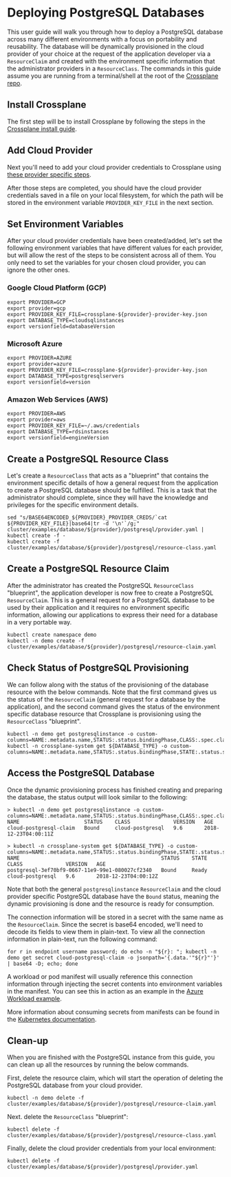 # Deploying PostgreSQL Databases

This user guide will walk you through how to deploy a PostgreSQL database across many different environments with a focus on portability and reusability.
The database will be dynamically provisioned in the cloud provider of your choice at the request of the application developer via a `ResourceClaim` and created with the environment specific information that the administrator providers in a `ResourceClass`.
The commands in this guide assume you are running from a terminal/shell at the root of the [Crossplane repo](https://github.com/crossplaneio/crossplane/).

## Install Crossplane

The first step will be to install Crossplane by following the steps in the [Crossplane install guide](install-crossplane.md).

## Add Cloud Provider

Next you'll need to add your cloud provider credentials to Crossplane using [these provider specific steps](cloud-providers.md).

After those steps are completed, you should have the cloud provider credentials saved in a file on your local filesystem, for which the path will be stored in the environment variable `PROVIDER_KEY_FILE` in the next section.

## Set Environment Variables

After your cloud provider credentials have been created/added, let's set the following environment variables that have different values for each provider,
but will allow the rest of the steps to be consistent across all of them.
You only need to set the variables for your chosen cloud provider, you can ignore the other ones.

### Google Cloud Platform (GCP)

```console
export PROVIDER=GCP
export provider=gcp
export PROVIDER_KEY_FILE=crossplane-${provider}-provider-key.json
export DATABASE_TYPE=cloudsqlinstances
export versionfield=databaseVersion
```

### Microsoft Azure

```console
export PROVIDER=AZURE
export provider=azure
export PROVIDER_KEY_FILE=crossplane-${provider}-provider-key.json
export DATABASE_TYPE=postgresqlservers
export versionfield=version
```

### Amazon Web Services (AWS)

```console
export PROVIDER=AWS
export provider=aws
export PROVIDER_KEY_FILE=~/.aws/credentials
export DATABASE_TYPE=rdsinstances
export versionfield=engineVersion
```

## Create a PostgreSQL Resource Class

Let's create a `ResourceClass` that acts as a "blueprint" that contains the environment specific details of how a general request from the application to create a PostgreSQL database should be fulfilled.
This is a task that the administrator should complete, since they will have the knowledge and privileges for the specific environment details.

```console
sed "s/BASE64ENCODED_${PROVIDER}_PROVIDER_CREDS/`cat ${PROVIDER_KEY_FILE}|base64|tr -d '\n'`/g;" cluster/examples/database/${provider}/postgresql/provider.yaml | kubectl create -f -
kubectl create -f cluster/examples/database/${provider}/postgresql/resource-class.yaml
```

## Create a PostgreSQL Resource Claim

After the administrator has created the PostgreSQL `ResourceClass` "blueprint", the application developer is now free to create a PostgreSQL `ResourceClaim`.
This is a general request for a PostgreSQL database to be used by their application and it requires no environment specific information, allowing our applications to express their need for a database in a very portable way.

```console
kubectl create namespace demo
kubectl -n demo create -f cluster/examples/database/${provider}/postgresql/resource-claim.yaml
```

## Check Status of PostgreSQL Provisioning

We can follow along with the status of the provisioning of the database resource with the below commands.
Note that the first command gives us the status of the `ResourceClaim` (general request for a database by the application),
and the second command gives the status of the environment specific database resource that Crossplane is provisioning using the `ResourceClass` "blueprint".

```console
kubectl -n demo get postgresqlinstance -o custom-columns=NAME:.metadata.name,STATUS:.status.bindingPhase,CLASS:.spec.classReference.name,VERSION:.spec.engineVersion,AGE:.metadata.creationTimestamp
kubectl -n crossplane-system get ${DATABASE_TYPE} -o custom-columns=NAME:.metadata.name,STATUS:.status.bindingPhase,STATE:.status.state,CLASS:.spec.classRef.name,VERSION:.spec.${versionfield},AGE:.metadata.creationTimestamp
```

## Access the PostgreSQL Database

Once the dynamic provisioning process has finished creating and preparing the database, the status output will look similar to the following:

```console
> kubectl -n demo get postgresqlinstance -o custom-columns=NAME:.metadata.name,STATUS:.status.bindingPhase,CLASS:.spec.classReference.name,VERSION:.spec.engineVersion,AGE:.metadata.creationTimestamp
NAME                     STATUS    CLASS              VERSION   AGE
cloud-postgresql-claim   Bound     cloud-postgresql   9.6       2018-12-23T04:00:11Z

> kubectl -n crossplane-system get ${DATABASE_TYPE} -o custom-columns=NAME:.metadata.name,STATUS:.status.bindingPhase,STATE:.status.state,CLASS:.spec.classRef.name,VERSION:.spec.${versionfield},AGE:.metadata.creationTimestamp
NAME                                              STATUS    STATE     CLASS              VERSION   AGE
postgresql-3ef70bf9-0667-11e9-99e1-080027cf2340   Bound     Ready     cloud-postgresql   9.6       2018-12-23T04:00:12Z
```

Note that both the general `postgresqlinstance` `ResourceClaim` and the cloud provider specific PostgreSQL database have the `Bound` status, meaning the dynamic provisioning is done and the resource is ready for consumption.

The connection information will be stored in a secret with the same name as the `ResourceClaim`.
Since the secret is base64 encoded, we'll need to decode its fields to view them in plain-text.
To view all the connection information in plain-text, run the following command:

```console
for r in endpoint username password; do echo -n "${r}: "; kubectl -n demo get secret cloud-postgresql-claim -o jsonpath='{.data.'"${r}"'}' | base64 -D; echo; done
```

A workload or pod manifest will usually reference this connection information through injecting the secret contents into environment variables in the manifest.
You can see this in action as an example in the [Azure Workload example](https://github.com/crossplaneio/crossplane/blob/release-0.1/cluster/examples/workloads/wordpress-azure/workload.yaml#L47-L62).

More information about consuming secrets from manifests can be found in the [Kubernetes documentation](https://kubernetes.io/docs/concepts/configuration/secret/#use-cases).

## Clean-up

When you are finished with the PostgreSQL instance from this guide, you can clean up all the resources by running the below commands.

First, delete the resource claim, which will start the operation of deleting the PostgreSQL database from your cloud provider.

```console
kubectl -n demo delete -f cluster/examples/database/${provider}/postgresql/resource-claim.yaml
```

Next. delete the `ResourceClass` "blueprint":

```console
kubectl delete -f cluster/examples/database/${provider}/postgresql/resource-class.yaml
```

Finally, delete the cloud provider credentials from your local environment:

```console
kubectl delete -f cluster/examples/database/${provider}/postgresql/provider.yaml
```
